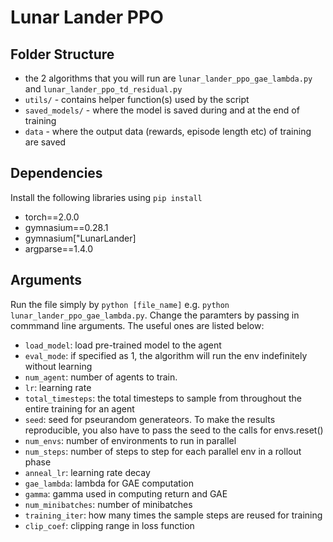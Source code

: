 # Lunar Lander PPO

## Folder Structure
- the 2 algorithms that you will run are `lunar_lander_ppo_gae_lambda.py` and `lunar_lander_ppo_td_residual.py`
- `utils/` - contains helper function(s) used by the script
- `saved_models/` - where the model is saved during and at the end of training
- `data` - where the output data (rewards, episode length etc) of training are saved

## Dependencies
Install the following libraries using `pip install`

- torch==2.0.0
- gymnasium==0.28.1
- gymnasium["LunarLander]
- argparse==1.4.0

## Arguments
Run the file simply by `python [file_name]` e.g. `python lunar_lander_ppo_gae_lambda.py`. Change the paramters by passing in commmand line arguments. The useful ones are listed below:

- `load_model`: load pre-trained model to the agent
- `eval_mode`: if specified as 1, the algorithm will run the env indefinitely without learning
- `num_agent`: number of agents to train. 
- `lr`: learning rate
- `total_timesteps`: the total timesteps to sample from throughout the entire training for an agent
- `seed`: seed for pseurandom generateors. To make the results reproducible, you also have to pass the seed to the calls for envs.reset()
- `num_envs`: number of environments to run in parallel
- `num_steps`: number of steps to step for each parallel env in a rollout phase
- `anneal_lr`: learning rate decay
- `gae_lambda`: lambda for GAE computation
- `gamma`: gamma used in computing return and GAE
- `num_minibatches`: number of minibatches
- `training_iter`: how many times the sample steps are reused for training
- `clip_coef`: clipping range in loss function